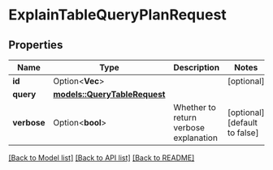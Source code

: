 # ExplainTableQueryPlanRequest

## Properties

Name | Type | Description | Notes
------------ | ------------- | ------------- | -------------
**id** | Option<**Vec<String>**> |  | [optional]
**query** | [**models::QueryTableRequest**](QueryTableRequest.md) |  | 
**verbose** | Option<**bool**> | Whether to return verbose explanation | [optional][default to false]

[[Back to Model list]](../README.md#documentation-for-models) [[Back to API list]](../README.md#documentation-for-api-endpoints) [[Back to README]](../README.md)


